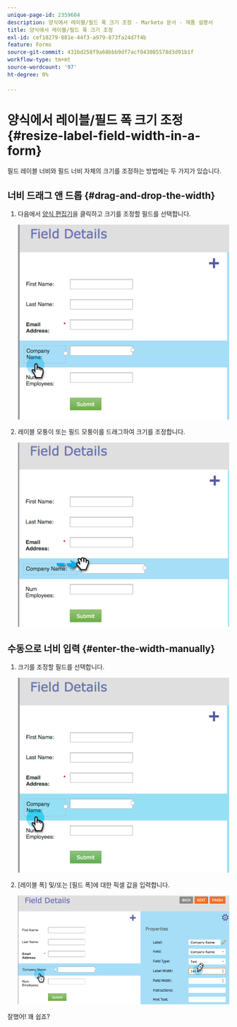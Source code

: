 ```yaml
---
unique-page-id: 2359604
description: 양식에서 레이블/필드 폭 크기 조정 - Marketo 문서 - 제품 설명서
title: 양식에서 레이블/필드 폭 크기 조정
exl-id: cef10279-881e-44f3-a979-873fa24d7f4b
feature: Forms
source-git-commit: 431bd258f9a68bbb9df7acf043085578d3d91b1f
workflow-type: tm+mt
source-wordcount: '97'
ht-degree: 0%

---
```


# 양식에서 레이블/필드 폭 크기 조정 {#resize-label-field-width-in-a-form}

필드 레이블 너비와 필드 너비 자체의 크기를 조정하는 방법에는 두 가지가 있습니다.

## 너비 드래그 앤 드롭 {#drag-and-drop-the-width}

1. 다음에서 [양식 편집기](/help/marketo/product-docs/demand-generation/forms/form-actions/edit-a-form.md)을 클릭하고 크기를 조정할 필드를 선택합니다.

   ![](assets/image2014-9-15-15-3a24-3a0.png)

1. 레이블 모퉁이 또는 필드 모퉁이를 드래그하여 크기를 조정합니다.

   ![](assets/image2014-9-15-15-3a24-3a14.png)

## 수동으로 너비 입력 {#enter-the-width-manually}

1. 크기를 조정할 필드를 선택합니다.

   ![](assets/image2014-9-15-15-3a24-3a28.png)

1. [레이블 폭] 및/또는 [필드 폭]에 대한 픽셀 값을 입력합니다.

   ![](assets/image2014-9-15-15-3a24-3a36.png)

잘했어! 꽤 쉽죠?

